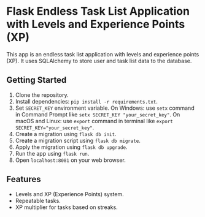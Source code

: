 # Flask Endless Task List Application with Levels and Experience Points (XP)

This app is an endless task list application with levels and experience points (XP). It uses SQLAlchemy to store user and task list data to the database.

## Getting Started

1. Clone the repository.
2. Install dependencies: `pip install -r requirements.txt`.
3. Set `SECRET_KEY` environment variable. On Windows: use `setx` command in Command Prompt like `setx SECRET_KEY "your_secret_key"`. On macOS and Linux: use `export` command in terminal like `export SECRET_KEY="your_secret_key"`.
4. Create a migration using `flask db init`.
5. Create a migration script using `flask db migrate`.
6. Apply the migration using `flask db upgrade`.
7. Run the app using `flask run`.
8. Open `localhost:8081` on your web browser.

## Features
- Levels and XP (Experience Points) system.
- Repeatable tasks.
- XP multiplier for tasks based on streaks.